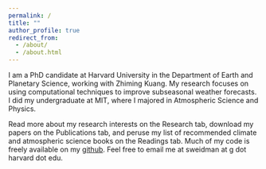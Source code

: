 ```yaml
---
permalink: /
title: ""
author_profile: true
redirect_from: 
  - /about/
  - /about.html
---
```



I am a PhD candidate at Harvard University in the Department of Earth and Planetary Science, working with Zhiming Kuang. My research focuses on using computational techniques to improve subseasonal weather forecasts. I did my undergraduate at MIT, where I majored in Atmospheric Science and Physics. 

Read more about my research interests on the Research tab, download my papers on the Publications tab, and peruse my list of recommended climate and atmospheric science books on the Readings tab. Much of my code is freely available on my [github](https://github.com/sweidy). Feel free to email me at sweidman at g dot harvard dot edu. 